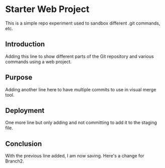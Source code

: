# Starter Web Project

This is a simple repo experiment used to sandbox different .git commands, etc. 

## Introduction

Adding this line to show different parts of the Git repository and various commands using a web project.
## Purpose

Adding another line here to have multiple commits to use in visual merge tool. 

## Deployment

One more line but only adding and not committing to add it to the staging file. 

## Conclusion

With the previous line added, I am now saving.
Here's a change for Branch2.